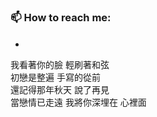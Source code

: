 ### 📫 How to reach me: 
  *  [<img src="https://www.kxnrl.com/assets/images/LiliaQ.png" width="16" height="16" />](https://www.kxnrl.com)
  
  
我看著你的臉 輕刷著和弦  
初戀是整遍 手寫的從前  
還記得那年秋天 說了再見  
當戀情已走遠 我將你深埋在 心裡面  
